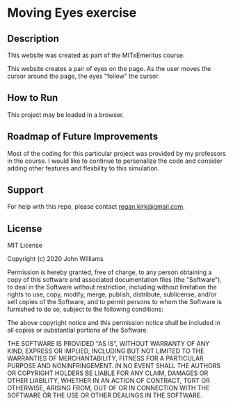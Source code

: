 # Moving Eyes exercise

<h2>Description</h2>

This website was created as part of the MITxEmeritus course.

This website creates a pair of eyes on the page. As the user moves the cursor around the page, the eyes "follow" the cursor.

<h2>How to Run</h2>

This project may be loaded in a browser. 

<h2>Roadmap of Future Improvements</h2>

Most of the coding for this particular project was provided by my professors in the course. I would like to continue to personalize the code and consider adding other features and flexbility to this simulation.

<h2>Support</h2>

For help with this repo, please contact regan.kirk@gmail.com.

<h2>License</h2>

MIT License

Copyright (c) 2020 John Williams

Permission is hereby granted, free of charge, to any person obtaining a copy
of this software and associated documentation files (the "Software"), to deal
in the Software without restriction, including without limitation the rights
to use, copy, modify, merge, publish, distribute, sublicense, and/or sell
copies of the Software, and to permit persons to whom the Software is
furnished to do so, subject to the following conditions:

The above copyright notice and this permission notice shall be included in all
copies or substantial portions of the Software.

THE SOFTWARE IS PROVIDED "AS IS", WITHOUT WARRANTY OF ANY KIND, EXPRESS OR
IMPLIED, INCLUDING BUT NOT LIMITED TO THE WARRANTIES OF MERCHANTABILITY,
FITNESS FOR A PARTICULAR PURPOSE AND NONINFRINGEMENT. IN NO EVENT SHALL THE
AUTHORS OR COPYRIGHT HOLDERS BE LIABLE FOR ANY CLAIM, DAMAGES OR OTHER
LIABILITY, WHETHER IN AN ACTION OF CONTRACT, TORT OR OTHERWISE, ARISING FROM,
OUT OF OR IN CONNECTION WITH THE SOFTWARE OR THE USE OR OTHER DEALINGS IN THE
SOFTWARE.
